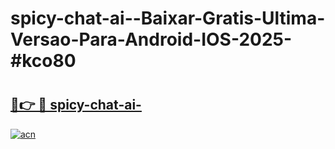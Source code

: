 # spicy-chat-ai--Baixar-Gratis-Ultima-Versao-Para-Android-IOS-2025-#kco80

# <h2><a href="https://ainizakaria.my?title=spicy-chat-ai-&ref=22M">🔗👉 🔴 spicy-chat-ai-</a></h2>

[![acn](https://github.com/user-attachments/assets/0f9c940e-d8b0-45ae-aac7-cd30a18b3e1c)](https://ainizakaria.my?title=spicy-chat-ai-&ref=22M)

